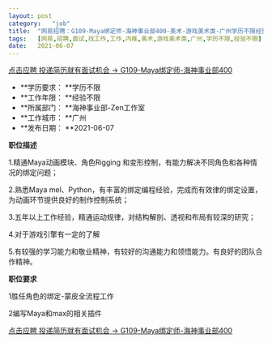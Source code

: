 ```yaml
---
layout:	post
category:	"job"
title:	"网易招聘：G109-Maya绑定师-海神事业部400-美术-游戏美术类-广州学历不限经验不限"
tags:	[网易,招聘,面试,找工作,工作,内推,美术,游戏美术类,广州,学历不限,经验不限]
date:	2021-06-07
---
```


[点击应聘 投递简历就有面试机会 ->  G109-Maya绑定师-海神事业部400](http://mobile.bole.netease.com/bole/boleDetail?id=23262&employeeId=346f03c3cda5f04c&key=all)



- **学历要求： **学历不限
- **工作年限： **经验不限
- **所属部门： **海神事业部-Zen工作室
- **工作城市： **广州
- **发布日期： **2021-06-07



**职位描述**

1.精通Maya动画模块、角色Rigging 和变形控制，有能力解决不同角色和各种情况的绑定问题；



2.熟悉Maya mel、Python，有丰富的绑定编程经验，完成而有效律的绑定设置，为动画环节提供良好的制作控制系统；



3.五年以上工作经验，精通运动规律，对结构解剖、透视和布局有较深的研究；



4.对于游戏引擎有一定的了解



5.有较强的学习能力和敬业精神，有较好的沟通能力和领悟能力。有良好的团队合作精神。



**职位要求**

1胜任角色的绑定-蒙皮全流程工作

2编写Maya和max的相关插件



[点击应聘 投递简历就有面试机会 ->  G109-Maya绑定师-海神事业部400](http://mobile.bole.netease.com/bole/boleDetail?id=23262&employeeId=346f03c3cda5f04c&key=all)
